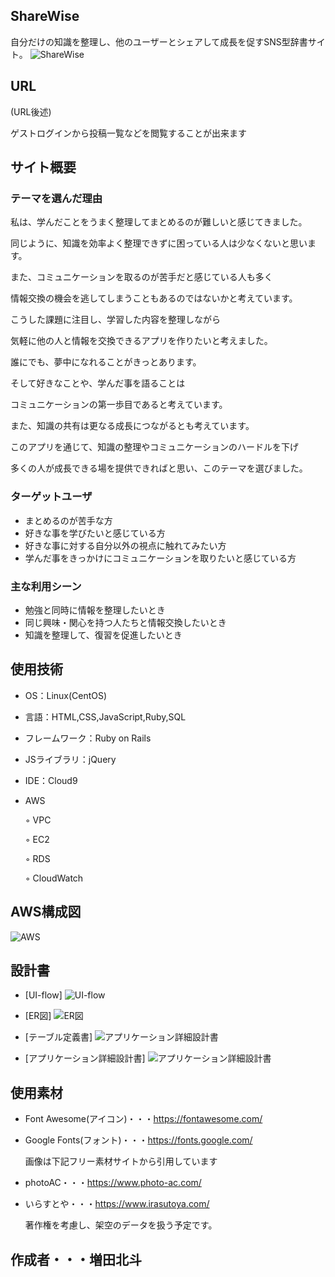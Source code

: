 ## ShareWise
  自分だけの知識を整理し、他のユーザーとシェアして成長を促すSNS型辞書サイト。
![ShareWise](https://raw.githubusercontent.com/masudahokuto/sharewise/main/app/assets/images/sharewise-top.png)
## URL
(URL後述)

ゲストログインから投稿一覧などを閲覧することが出来ます
## サイト概要
  ### テーマを選んだ理由
  私は、学んだことをうまく整理してまとめるのが難しいと感じてきました。

  同じように、知識を効率よく整理できずに困っている人は少なくないと思います。

  また、コミュニケーションを取るのが苦手だと感じている人も多く

  情報交換の機会を逃してしまうこともあるのではないかと考えています。


  こうした課題に注目し、学習した内容を整理しながら

  気軽に他の人と情報を交換できるアプリを作りたいと考えました。

  誰にでも、夢中になれることがきっとあります。

  そして好きなことや、学んだ事を語ることは

  コミュニケーションの第一歩目であると考えています。

  また、知識の共有は更なる成長につながるとも考えています。


  このアプリを通じて、知識の整理やコミュニケーションのハードルを下げ

  多くの人が成長できる場を提供できればと思い、このテーマを選びました。


  ### ターゲットユーザ
  - まとめるのが苦手な方
  - 好きな事を学びたいと感じている方
  - 好きな事に対する自分以外の視点に触れてみたい方
  - 学んだ事をきっかけにコミュニケーションを取りたいと感じている方

  ### 主な利用シーン
  - 勉強と同時に情報を整理したいとき
  - 同じ興味・関心を持つ人たちと情報交換したいとき
  - 知識を整理して、復習を促進したいとき

## 使用技術
- OS：Linux(CentOS)
- 言語：HTML,CSS,JavaScript,Ruby,SQL
- フレームワーク：Ruby on Rails
- JSライブラリ：jQuery
- IDE：Cloud9
- AWS

  ◦ VPC

  ◦ EC2

  ◦ RDS

  ◦ CloudWatch

## AWS構成図
 ![AWS](https://raw.githubusercontent.com/masudahokuto/sharewise/main/app/assets/images/aws.png)
## 設計書
- [UI-flow]
 ![UI-flow](https://raw.githubusercontent.com/masudahokuto/sharewise/main/app/assets/images/UI-flow.png)

- [ER図]
 ![ER図](https://raw.githubusercontent.com/masudahokuto/sharewise/main/app/assets/images/erd.png)

- [テーブル定義書]
 ![アプリケーション詳細設計書](https://raw.githubusercontent.com/masudahokuto/sharewise/main/app/assets/images/tdd.png)

- [アプリケーション詳細設計書]
 ![アプリケーション詳細設計書](https://raw.githubusercontent.com/masudahokuto/sharewise/main/app/assets/images/app-detail.png)




## 使用素材

- Font Awesome(アイコン)・・・https://fontawesome.com/
- Google Fonts(フォント)・・・https://fonts.google.com/

  画像は下記フリー素材サイトから引用しています

- photoAC・・・https://www.photo-ac.com/
- いらすとや・・・https://www.irasutoya.com/

  著作権を考慮し、架空のデータを扱う予定です。

## 作成者・・・増田北斗
